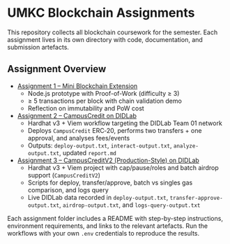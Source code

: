 # UMKC Blockchain Assignments

This repository collects all blockchain coursework for the semester. Each assignment lives in its
own directory with code, documentation, and submission artefacts.

## Assignment Overview

- [Assignment 1 – Mini Blockchain Extension](./Assignment-1)
  - Node.js prototype with Proof-of-Work (difficulty ≥ 3)
  - ≥ 5 transactions per block with chain validation demo
  - Reflection on immutability and PoW cost
- [Assignment 2 – CampusCredit on DIDLab](./Assignment-2)
  - Hardhat v3 + Viem workflow targeting the DIDLab Team 01 network
  - Deploys `CampusCredit` ERC‑20, performs two transfers + one approval, and analyses fees/events
  - Outputs: `deploy-output.txt`, `interact-output.txt`, `analyze-output.txt`, updated `report.md`
- [Assignment 3 – CampusCreditV2 (Production-Style) on DIDLab](./Assignment-3)
  - Hardhat v3 + Viem project with cap/pause/roles and batch airdrop support (`CampusCreditV2`)
  - Scripts for deploy, transfer/approve, batch vs singles gas comparison, and logs query
  - Live DIDLab data recorded in `deploy-output.txt`, `transfer-approve-output.txt`, `airdrop-output.txt`, and `logs-query-output.txt`

Each assignment folder includes a README with step-by-step instructions, environment requirements,
and links to the relevant artefacts. Run the workflows with your own `.env` credentials to reproduce
the results.
